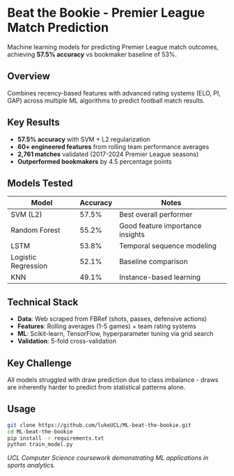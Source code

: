 # Beat the Bookie - Premier League Match Prediction

Machine learning models for predicting Premier League match outcomes, achieving **57.5% accuracy** vs bookmaker baseline of 53%.

## Overview

Combines recency-based features with advanced rating systems (ELO, PI, GAP) across multiple ML algorithms to predict football match results.

## Key Results

- **57.5% accuracy** with SVM + L2 regularization  
- **60+ engineered features** from rolling team performance averages
- **2,761 matches** validated (2017-2024 Premier League seasons)
- **Outperformed bookmakers** by 4.5 percentage points

## Models Tested

| Model | Accuracy | Notes |
|-------|----------|-------|
| SVM (L2) | 57.5% | Best overall performer |
| Random Forest | 55.2% | Good feature importance insights |
| LSTM | 53.8% | Temporal sequence modeling |
| Logistic Regression | 52.1% | Baseline comparison |
| KNN | 49.1% | Instance-based learning |

## Technical Stack

- **Data**: Web scraped from FBRef (shots, passes, defensive actions)
- **Features**: Rolling averages (1-5 games) + team rating systems  
- **ML**: Scikit-learn, TensorFlow, hyperparameter tuning via grid search
- **Validation**: 5-fold cross-validation

## Key Challenge

All models struggled with draw prediction due to class imbalance - draws are inherently harder to predict from statistical patterns alone.

## Usage

```bash
git clone https://github.com/lukeUCL/ML-beat-the-bookie.git
cd ML-beat-the-bookie
pip install -r requirements.txt
python train_model.py
```

*UCL Computer Science coursework demonstrating ML applications in sports analytics.*
